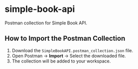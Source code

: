 # simple-book-api
Postman collection for Simple Book API.

## How to Import the Postman Collection

1. Download the `SimpleBookAPI.postman_collection.json` file.
2. Open Postman → **Import** → Select the downloaded file.
3. The collection will be added to your workspace.
